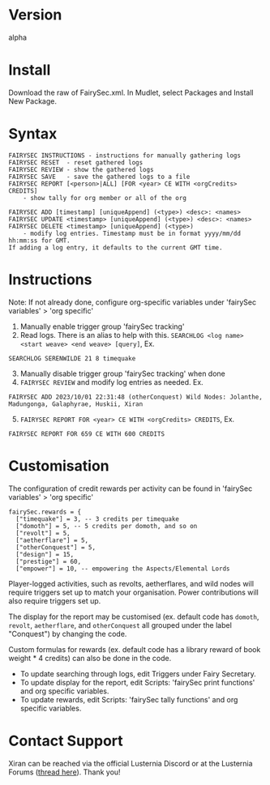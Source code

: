 # Version
alpha 

# Install
Download the raw of FairySec.xml. In Mudlet, select Packages and Install New Package.

# Syntax
```
FAIRYSEC INSTRUCTIONS - instructions for manually gathering logs
FAIRYSEC RESET	- reset gathered logs
FAIRYSEC REVIEW	- show the gathered logs
FAIRYSEC SAVE	- save the gathered logs to a file
FAIRYSEC REPORT [<person>|ALL] [FOR <year> CE WITH <orgCredits> CREDITS]
	- show tally for org member or all of the org

FAIRYSEC ADD [timestamp] [uniqueAppend] (<type>) <desc>: <names>
FAIRYSEC UPDATE <timestamp> [uniqueAppend] (<type>) <desc>: <names>
FAIRYSEC DELETE <timestamp> [uniqueAppend] (<type>)
	- modify log entries. Timestamp must be in format yyyy/mm/dd hh:mm:ss for GMT.
If adding a log entry, it defaults to the current GMT time.
```

# Instructions
Note: If not already done, configure org-specific variables under 'fairySec variables' > 'org specific'
1. Manually enable trigger group 'fairySec tracking'
2. Read logs. There is an alias to help with this.
`SEARCHLOG <log name> <start weave> <end weave> [query]`, Ex.
```
SEARCHLOG SERENWILDE 21 8 timequake
```
3. Manually disable trigger group 'fairySec tracking' when done
4. `FAIRYSEC REVIEW` and modify log entries as needed. Ex.
```
FAIRYSEC ADD 2023/10/01 22:31:48 (otherConquest) Wild Nodes: Jolanthe, Madungonga, Galaphyrae, Huskii, Xiran
```
5. `FAIRYSEC REPORT FOR <year> CE WITH <orgCredits> CREDITS`, Ex.
```
FAIRYSEC REPORT FOR 659 CE WITH 600 CREDITS
```

# Customisation
The configuration of credit rewards per activity can be found in 'fairySec variables' > 'org specific'
```
fairySec.rewards = {
  ["timequake"] = 3, -- 3 credits per timequake
  ["domoth"] = 5, -- 5 credits per domoth, and so on
  ["revolt"] = 5,
  ["aetherflare"] = 5,
  ["otherConquest"] = 5,
  ["design"] = 15,
  ["prestige"] = 60,
  ["empower"] = 10, -- empowering the Aspects/Elemental Lords
```
Player-logged activities, such as revolts, aetherflares, and wild nodes will require triggers set up to match your organisation. Power contributions will also require triggers set up. 

The display for the report may be customised (ex. default code has `domoth`, `revolt`, `aetherflare`, and `otherConquest` all grouped under the label "Conquest") by changing the code.

Custom formulas for rewards (ex. default code has a library reward of book weight * 4 credits) can also be done in the code.

* To update searching through logs, edit Triggers under Fairy Secretary.
* To update display for the report, edit Scripts: 'fairySec print functions' and org specific variables.
* To update rewards, edit Scripts: 'fairySec tally functions' and org specific variables.

# Contact Support
Xiran can be reached via the official Lusternia Discord or at the Lusternia Forums ([thread here](https://forums.lusternia.com/discussion/4882/fairysecretary-tally-org-rewards-mudlet/)). Thank you!
